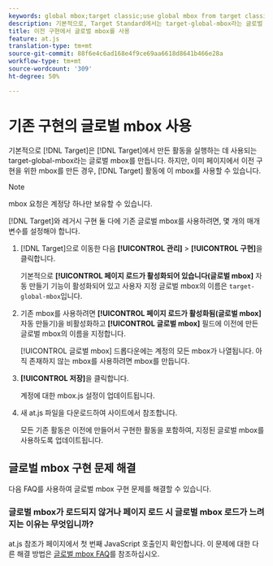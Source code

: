 ```yaml
---
keywords: global mbox;target classic;use global mbox from target classic
description: 기본적으로, Target Standard에서는 target-global-mbox라는 글로벌 mbox를 만들어 Target Standard에서 만들어진 활동들 실행하는 데 사용합니다. 하지만, 이미 페이지에서 레거시 구현에 대한 mbox를 만든 경우, Target Standard 활동에 이 mbox를 사용할 수 있습니다.
title: 이전 구현에서 글로벌 mbox를 사용
feature: at.js
translation-type: tm+mt
source-git-commit: 88f6e4c6ad168e4f9ce69aa6618d8641b466e28a
workflow-type: tm+mt
source-wordcount: '309'
ht-degree: 50%

---
```



# 기존 구현의 글로벌 mbox 사용

기본적으로 [!DNL Target]은 [!DNL Target]에서 만든 활동을 실행하는 데 사용되는 target-global-mbox라는 글로벌 mbox를 만듭니다. 하지만, 이미 페이지에서 이전 구현을 위한 mbox를 만든 경우, [!DNL Target] 활동에 이 mbox를 사용할 수 있습니다.

>[!NOTE]
>
>mbox 요청은 계정당 하나만 보유할 수 있습니다.

[!DNL Target]와 레거시 구현 둘 다에 기존 글로벌 mbox를 사용하려면, 몇 개의 매개 변수를 설정해야 합니다.

1. [!DNL Target]으로 이동한 다음 **[!UICONTROL 관리]** > **[!UICONTROL 구현]**&#x200B;을 클릭합니다.

   기본적으로 **[!UICONTROL 페이지 로드가 활성화되어 있습니다(글로벌 mbox]** 자동 만들기 기능이 활성화되어 있고 사용자 지정 글로벌 mbox의 이름은 `target-global-mbox`입니다.

1. 기존 mbox를 사용하려면 **[!UICONTROL 페이지 로드가 활성화됨(글로벌 mbox]** 자동 만들기)을 비활성화하고 **[!UICONTROL 글로벌 mbox]** 필드에 이전에 만든 글로벌 mbox의 이름을 지정합니다.

   [!UICONTROL 글로벌 mbox] 드롭다운에는 계정의 모든 mbox가 나열됩니다. 아직 존재하지 않는 mbox를 사용하려면 mbox를 만듭니다.

1. **[!UICONTROL 저장]**&#x200B;을 클릭합니다.

   계정에 대한 mbox.js 설정이 업데이트됩니다.

1. 새 at.js 파일을 다운로드하여 사이트에서 참조합니다.

   모든 기존 활동은 이전에 만들어서 구현한 활동을 포함하여, 지정된 글로벌 mbox를 사용하도록 업데이트됩니다.

## 글로벌 mbox 구현 문제 해결

다음 FAQ를 사용하여 글로벌 mbox 구현 문제를 해결할 수 있습니다.

### 글로벌 mbox가 로드되지 않거나 페이지 로드 시 글로벌 mbox 로드가 느려지는 이유는 무엇입니까?

at.js 참조가 페이지에서 첫 번째 JavaScript 호출인지 확인합니다. 이 문제에 대한 다른 해결 방법은 [글로벌 mbox FAQ](/help/c-implementing-target/c-implementing-target-for-client-side-web/c-target-atjs-faq/global-mbox-frequently-asked-questions.md)를 참조하십시오.
